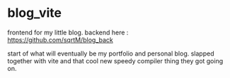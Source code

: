 # blog_vite
frontend for my little blog. backend here : https://github.com/sqrtM/blog_back

start of what will eventually be my portfolio and personal blog. slapped together with vite and that cool new speedy compiler thing they got going on.
